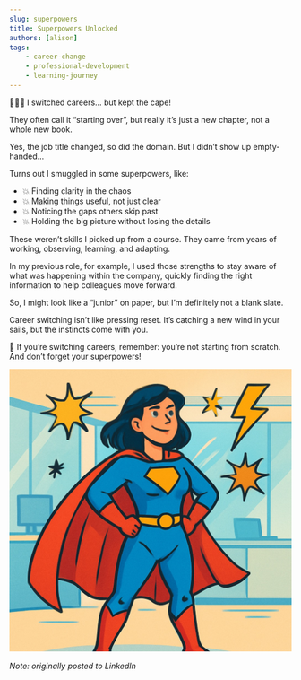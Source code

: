 ```yaml
---
slug: superpowers
title: Superpowers Unlocked
authors: [alison]
tags: 
    - career-change
    - professional-development
    - learning-journey
---
```


🦸🏻‍♀️ I switched careers… but kept the cape!

They often call it “starting over”, but really it’s just a new chapter, not a whole new book.

<!-- truncate -->

Yes, the job title changed, so did the domain. 
But I didn’t show up empty-handed...

Turns out I smuggled in some superpowers, like:
- 💥 Finding clarity in the chaos
- 💥 Making things useful, not just clear
- 💥 Noticing the gaps others skip past
- 💥 Holding the big picture without losing the details

These weren’t skills I picked up from a course.
They came from years of working, observing, learning, and adapting.

In my previous role, for example, I used those strengths to stay aware of what was happening within the company, quickly finding the right information to help colleagues move forward.

So, I might look like a “junior” on paper,
but I’m definitely not a blank slate.

Career switching isn’t like pressing reset.
It’s catching a new wind in your sails, but the instincts come with you.

🚀 If you’re switching careers, remember: you’re not starting from scratch.
And don’t forget your superpowers!

![Docusaurus Plushie](./superpowers-unlocked.jpeg)

_Note: originally posted to LinkedIn_